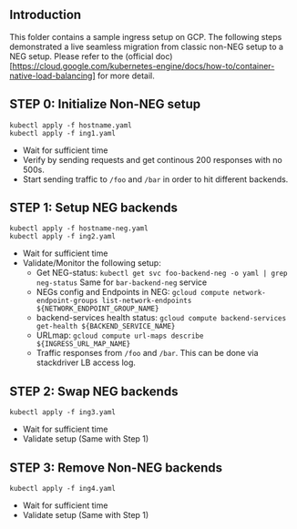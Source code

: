 ## Introduction

This folder contains a sample ingress setup on GCP. The following steps demonstrated a live seamless migration from classic non-NEG setup to a NEG setup. Please refer to the (official doc)[https://cloud.google.com/kubernetes-engine/docs/how-to/container-native-load-balancing] for more detail. 

## STEP 0: Initialize Non-NEG setup 
```
kubectl apply -f hostname.yaml
kubectl apply -f ing1.yaml	
```

- Wait for sufficient time
- Verify by sending requests and get continous 200 responses with no 500s.
- Start sending traffic to `/foo` and `/bar` in order to hit different backends.

## STEP 1: Setup NEG backends
```
kubectl apply -f hostname-neg.yaml
kubectl apply -f ing2.yaml	
```

- Wait for sufficient time
- Validate/Monitor the following setup:
  - Get NEG-status: `kubectl get svc foo-backend-neg -o yaml | grep neg-status` Same for `bar-backend-neg` service
  - NEGs config and Endpoints in NEG: `gcloud compute network-endpoint-groups list-network-endpoints ${NETWORK_ENDPOINT_GROUP_NAME}`
  - backend-services health status: `gcloud compute backend-services get-health ${BACKEND_SERVICE_NAME}`
  - URLmap: `gcloud compute url-maps describe ${INGRESS_URL_MAP_NAME}`
  - Traffic responses from `/foo` and `/bar`. This can be done via stackdriver LB access log. 


## STEP 2: Swap NEG backends
```
kubectl apply -f ing3.yaml	
```

- Wait for sufficient time
- Validate setup (Same with Step 1)


## STEP 3: Remove Non-NEG backends
```
kubectl apply -f ing4.yaml	
```

- Wait for sufficient time
- Validate setup (Same with Step 1)

